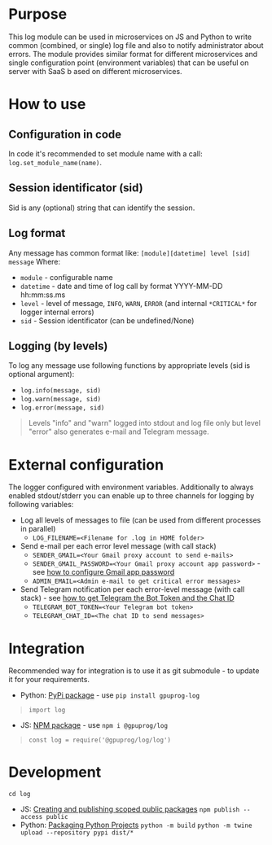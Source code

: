 # Purpose
This log module can be used in microservices on JS and Python to write common (combined, or single) log file and also to notify administrator about errors.
The module provides similar format for different microservices and single configuration point (environment variables) that can be useful on server with SaaS b ased on different microservices.

# How to use
## Configuration in code
In code it's recommended to set module name with a call: `log.set_module_name(name)`.

## Session identificator (sid)
Sid is any (optional) string that can identify the session.

## Log format
Any message has common format like:
`[module][datetime] level [sid] message`
Where:
- `module` - configurable name
- `datetime` - date and time of log call by format YYYY-MM-DD hh:mm:ss.ms
- `level` - level of message, `INFO`, `WARN`, `ERROR` (and internal `*CRITICAL*` for logger internal errors)
- `sid` - Session identificator (can be undefined/None)

## Logging (by levels)
To log any message use following functions by appropriate levels (sid is optional argument):
- `log.info(message, sid)`
- `log.warn(message, sid)`
- `log.error(message, sid)`
> Levels "info" and "warn" logged into stdout and log file only but level "error" also generates e-mail and Telegram message.

# External configuration
The logger configured with environment variables. Additionally to always enabled stdout/stderr you can enable up to three channels for logging by following variables:
- Log all levels of messages to file (can be used from different processes in parallel)
    - `LOG_FILENAME=<Filename for .log in HOME folder>`
- Send e-mail per each error level message (with call stack)
    - `SENDER_GMAIL=<Your Gmail proxy account to send e-mails>`
    - `SENDER_GMAIL_PASSWORD=<Your Gmail proxy account app password>` - see [how to configure Gmail app password](https://support.google.com/mail/answer/185833?hl=en#:~:text=Under%20%22Signing%20in%20to%20Google,Select%20Generate.)
    - `ADMIN_EMAIL=<Admin e-mail to get critical error messages>`
- Send Telegram notification per each error-level message (with call stack) - see [how to get Telegram the Bot Token and the Chat ID](https://docs.influxdata.com/kapacitor/v1/reference/event_handlers/telegram/#telegram-setup)
    - `TELEGRAM_BOT_TOKEN=<Your Telegram bot token>`
    - `TELEGRAM_CHAT_ID=<The chat ID to send messages>`

# Integration
Recommended way for integration is to use it as git submodule - to update it for your requirements.
- Python: [PyPi package](https://pypi.org/project/gpuprog-log/) - use `pip install gpuprog-log`
> `import log`
- JS: [NPM package](https://www.npmjs.com/package/@gpuprog/log) - use `npm i @gpuprog/log`
> `const log = require('@gpuprog/log/log')`

# Development
`cd log`
- JS: [Creating and publishing scoped public packages](https://docs.npmjs.com/creating-and-publishing-scoped-public-packages)
`npm publish --access public`
- Python: [Packaging Python Projects](https://packaging.python.org/en/latest/tutorials/packaging-projects/)
`python -m build`
`python -m twine upload --repository pypi dist/*`
